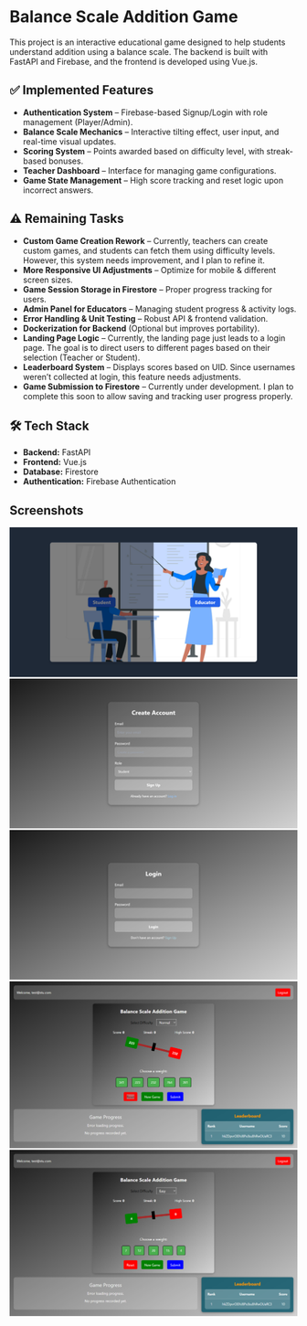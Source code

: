 # Balance Scale Addition Game  

This project is an interactive educational game designed to help students understand addition using a balance scale. The backend is built with FastAPI and Firebase, and the frontend is developed using Vue.js.  

## ✅ Implemented Features  
- **Authentication System** – Firebase-based Signup/Login with role management (Player/Admin).  
- **Balance Scale Mechanics** – Interactive tilting effect, user input, and real-time visual updates.  
- **Scoring System** – Points awarded based on difficulty level, with streak-based bonuses.  
- **Teacher Dashboard** – Interface for managing game configurations.  
- **Game State Management** – High score tracking and reset logic upon incorrect answers.  

## ⚠️ Remaining Tasks  
- **Custom Game Creation Rework** – Currently, teachers can create custom games, and students can fetch them using difficulty levels. However, this system needs improvement, and I plan to refine it.  
- **More Responsive UI Adjustments** – Optimize for mobile & different screen sizes.  
- **Game Session Storage in Firestore** – Proper progress tracking for users.  
- **Admin Panel for Educators** – Managing student progress & activity logs.  
- **Error Handling & Unit Testing** – Robust API & frontend validation.  
- **Dockerization for Backend** (Optional but improves portability).  
- **Landing Page Logic** – Currently, the landing page just leads to a login page. The goal is to direct users to different pages based on their selection (Teacher or Student).  
- **Leaderboard System** – Displays scores based on UID. Since usernames weren’t collected at login, this feature needs adjustments.  
- **Game Submission to Firestore** – Currently under development. I plan to complete this soon to allow saving and tracking user progress properly.  

## 🛠️ Tech Stack  
- **Backend:** FastAPI  
- **Frontend:** Vue.js  
- **Database:** Firestore  
- **Authentication:** Firebase Authentication  

## Screenshots  

![Landing Page](./balance_game_landing.png)  
![Signup](./balance_game_signup.png)  
![Login](./balance_game_login.png)  
![Student Dashboard](./Balance_game_01.png)  
![Game Screenshot](./Balance_game_02.png)  
